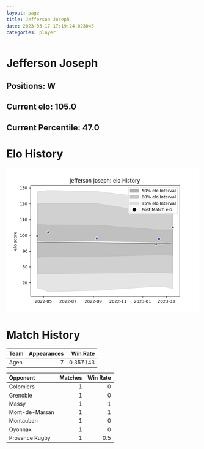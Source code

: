 ```yaml
---  
layout: page  
title: Jefferson Joseph  
date: 2023-03-17 17:19:24.023045  
categories: player  
---
```

# Jefferson Joseph

## Positions: W

## Current elo: 105.0

## Current Percentile: 47.0

# Elo History


![elo history](history_JeffersonJoseph.png)
# Match History


| Team   |   Appearances |   Win Rate |
|:-------|--------------:|-----------:|
| Agen   |             7 |   0.357143 |

| Opponent       |   Matches |   Win Rate |
|:---------------|----------:|-----------:|
| Colomiers      |         1 |        0   |
| Grenoble       |         1 |        0   |
| Massy          |         1 |        1   |
| Mont-de-Marsan |         1 |        1   |
| Montauban      |         1 |        0   |
| Oyonnax        |         1 |        0   |
| Provence Rugby |         1 |        0.5 |